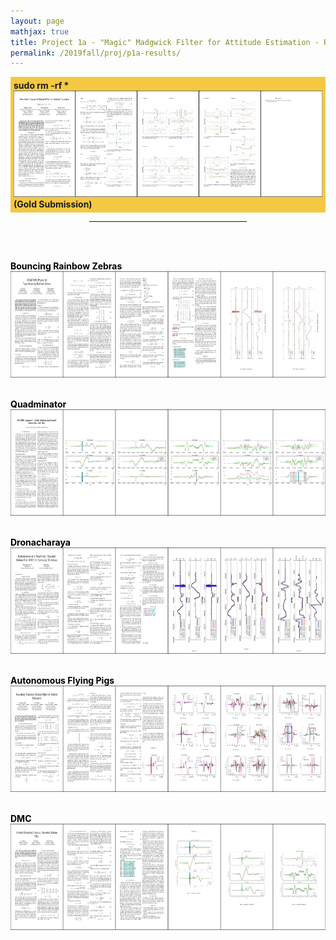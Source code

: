 ```yaml
---
layout: page
mathjax: true
title: Project 1a - "Magic" Madgwick Filter for Attitude Estimation - Results
permalink: /2019fall/proj/p1a-results/
---
```



<!-- Gold -->
<p style="background-color:#f4c842; padding:5px">
<b><b><text>sudo rm -rf *</text></b><br>
</b><a href="/Reports/p1b/rehmnicholas.pdf"> 
<img src="/Reports/p1b/rehmnicholas.jpg" height="170"></a>
<b>(Gold Submission)<br>

<!-- Other Submissions -->

<p></p>

<center>
<hr width="50%">
</center>
<br><br>

<font color="black">

<b>Bouncing Rainbow Zebras</b><br>
<a href="/Reports/p1b/holumerik.pdf"> 
<img src="/Reports/p1b/holumerik.jpg" height="170"></a>
<br><br>

<b><b>Quadminator</b><br>
</b><a href="/Reports/p1b/carrilloestefany.pdf"> 
<img src="/Reports/p1b/carrilloestefany.jpg" height="170"></a>
<br><br>

<b><b>Dronacharaya</b><br>
</b><a href="/Reports/p1b/dorbalavishnu.pdf"> 
<img src="/Reports/p1b/dorbalavishnu.jpg" height="170"></a>
<br><br>

<b><b>Autonomous Flying Pigs</b><br>
</b><a href="/Reports/p1b/lumbaravi.pdf"> 
<img src="/Reports/p1b/lumbaravi.jpg" height="170"></a>
<br><br>

<b><b>DMC</b><br>
</b><a href="/Reports/p1b/semenovilya.pdf"> 
<img src="/Reports/p1b/semenovilya.jpg" height="170"></a>
<br><br>
